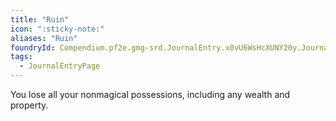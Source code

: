 ```yaml
---
title: "Ruin"
icon: ":sticky-note:"
aliases: "Ruin"
foundryId: Compendium.pf2e.gmg-srd.JournalEntry.x0vU6WsHcXUNY20y.JournalEntryPage.ntQgzzjGGYbepgG5
tags:
  - JournalEntryPage
---
```

You lose all your nonmagical possessions, including any wealth and property.